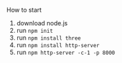 How to start

1. download node.js
2. run `npm init`
3. run `npm install three`
4. run `npm install http-server`
5. run `npm http-server -c-1 -p 8000`